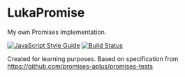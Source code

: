 # LukaPromise
My own Promises implementation.

[![JavaScript Style Guide](https://img.shields.io/badge/code_style-standard-brightgreen.svg)](https://standardjs.com)
[![Build Status](https://travis-ci.org/lukaszgasior/LukaPromise.svg?branch=master)](https://travis-ci.org/lukaszgasior/LukaPromise)

Created for learning purposes.
Based on specification from https://github.com/promises-aplus/promises-tests
